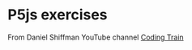 # P5js exercises
From Daniel Shiffman YouTube channel [Coding Train](https://www.youtube.com/@TheCodingTrain)
